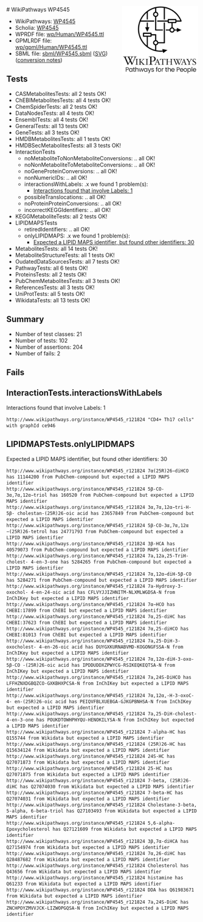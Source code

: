 <img style="float: right; width: 200px" src="../logo.png" />
# WikiPathways WP4545

* WikiPathways: [WP4545](https://identifiers.org/wikipathways:WP4545)
* Scholia: [WP4545](https://scholia.toolforge.org/wikipathways/WP4545)
* WPRDF file: [wp/Human/WP4545.ttl](../wp/Human/WP4545.ttl)
* GPMLRDF file: [wp/gpml/Human/WP4545.ttl](../wp/gpml/Human/WP4545.ttl)
* SBML file: [sbml/WP4545.sbml](../sbml/WP4545.sbml) ([SVG](../sbml/WP4545.svg)) ([conversion notes](../sbml/WP4545.txt))

## Tests
* CASMetabolitesTests: all 2 tests OK!
* ChEBIMetabolitesTests: all 4 tests OK!
* ChemSpiderTests: all 2 tests OK!
* DataNodesTests: all 4 tests OK!
* EnsemblTests: all 4 tests OK!
* GeneralTests: all 13 tests OK!
* GeneTests: all 3 tests OK!
* HMDBMetabolitesTests: all 1 tests OK!
* HMDBSecMetabolitesTests: all 3 tests OK!
* InteractionTests
    * noMetaboliteToNonMetaboliteConversions: .. all OK!
    * noNonMetaboliteToMetaboliteConversions: .. all OK!
    * noGeneProteinConversions: .. all OK!
    * nonNumericIDs: .. all OK!
    * interactionsWithLabels: .x we found 1 problem(s):
        * [Interactions found that involve Labels: 1](#630d2678)
    * possibleTranslocations: .. all OK!
    * noProteinProteinConversions: .. all OK!
    * incorrectKEGGIdentifiers: .. all OK!
* KEGGMetaboliteTests: all 2 tests OK!
* LIPIDMAPSTests
    * retiredIdentifiers: .. all OK!
    * onlyLIPIDMAPS: .x we found 1 problem(s):
        * [Expected a LIPID MAPS identifier, but found other identifiers: 30](#d0bfb6b6)
* MetabolitesTests: all 14 tests OK!
* MetaboliteStructureTests: all 1 tests OK!
* OudatedDataSourcesTests: all 7 tests OK!
* PathwayTests: all 6 tests OK!
* ProteinsTests: all 2 tests OK!
* PubChemMetabolitesTests: all 3 tests OK!
* ReferencesTests: all 3 tests OK!
* UniProtTests: all 5 tests OK!
* WikidataTests: all 13 tests OK!


## Summary

* Number of test classes: 21
* Number of tests: 102
* Number of assertions: 204
* Number of fails: 2

## Fails

<a name="630d2678" />

## InteractionTests.interactionsWithLabels

Interactions found that involve Labels: 1
```
http://www.wikipathways.org/instance/WP4545_r121824 "CD4+ Th17 cells" with graphId ce946
```

<a name="d0bfb6b6" />

## LIPIDMAPSTests.onlyLIPIDMAPS

Expected a LIPID MAPS identifier, but found other identifiers: 30
```
http://www.wikipathways.org/instance/WP4545_r121824 7α(25R)26−diHCO has 11144200 from PubChem-compound but expected a LIPID MAPS identifier
http://www.wikipathways.org/instance/WP4545_r121824 5β-CO-3α,7α,12α−triol has 160520 from PubChem-compound but expected a LIPID MAPS identifier
http://www.wikipathways.org/instance/WP4545_r121824 3α,7α,12α−tri-H-5β- cholestan-(25R)26-oic acid has 23657849 from PubChem-compound but expected a LIPID MAPS identifier
http://www.wikipathways.org/instance/WP4545_r121824 5β-CO-3α,7α,12α −(25R)26-tetrol has 24771793 from PubChem-compound but expected a LIPID MAPS identifier
http://www.wikipathways.org/instance/WP4545_r121824 3β-HCA has 40579073 from PubChem-compound but expected a LIPID MAPS identifier
http://www.wikipathways.org/instance/WP4545_r121824 7a,12a,25-TriH-cholest- 4-en-3-one has 5284265 from PubChem-compound but expected a LIPID MAPS identifier
http://www.wikipathways.org/instance/WP4545_r121824 7α,12α−diH-5β-CO has 5284271 from PubChem-compound but expected a LIPID MAPS identifier
http://www.wikipathways.org/instance/WP4545_r121824 7a-Hydroxy-3-oxochol- 4-en-24-oic acid has CFLVYJJIZHNITM-NLXMLWGDSA-N from InChIKey but expected a LIPID MAPS identifier
http://www.wikipathways.org/instance/WP4545_r121824 7α−HCO has CHEBI:17899 from ChEBI but expected a LIPID MAPS identifier
http://www.wikipathways.org/instance/WP4545_r121824 7α,25-diHC has CHEBI:37623 from ChEBI but expected a LIPID MAPS identifier
http://www.wikipathways.org/instance/WP4545_r121824 7α,25-diHCO has CHEBI:81013 from ChEBI but expected a LIPID MAPS identifier
http://www.wikipathways.org/instance/WP4545_r121824 7a,25-DiH-3-oxocholest- 4-en-26-oic acid has DUYGXKURNABVMD-KOGONGFSSA-N from InChIKey but expected a LIPID MAPS identifier
http://www.wikipathways.org/instance/WP4545_r121824 7α,12α-diH-3-oxo-5β-CO -(25R)26-oic acid has IPDDUDDXZPWYCG-RSIKEQKEQTSA-N from InChIKey but expected a LIPID MAPS identifier
http://www.wikipathways.org/instance/WP4545_r121824 7a,24S-DiHCO has LFFHZNXDGBQZCO-GXKBHXPCSA-N from InChIKey but expected a LIPID MAPS identifier
http://www.wikipathways.org/instance/WP4545_r121824 7α,12α,-H-3-oxoC-4- en-(25R)26-oic acid has PEIQVFBLXUEBGA-GJKGPBNHSA-N from InChIKey but expected a LIPID MAPS identifier
http://www.wikipathways.org/instance/WP4545_r121824 7a,25-DiH-cholest- 4-en-3-one has POUKDTOWHPHYQU-HENOKILYSA-N from InChIKey but expected a LIPID MAPS identifier
http://www.wikipathways.org/instance/WP4545_r121824 7-alpha-HC has Q155744 from Wikidata but expected a LIPID MAPS identifier
http://www.wikipathways.org/instance/WP4545_r121824 (25R)26-HC has Q15634124 from Wikidata but expected a LIPID MAPS identifier
http://www.wikipathways.org/instance/WP4545_r121824 24S-HC has Q27071873 from Wikidata but expected a LIPID MAPS identifier
http://www.wikipathways.org/instance/WP4545_r121824 25-HC has Q27071875 from Wikidata but expected a LIPID MAPS identifier
http://www.wikipathways.org/instance/WP4545_r121824 7-beta, (25R)26-diHC has Q27074030 from Wikidata but expected a LIPID MAPS identifier
http://www.wikipathways.org/instance/WP4545_r121824 7-beta-HC has Q27074031 from Wikidata but expected a LIPID MAPS identifier
http://www.wikipathways.org/instance/WP4545_r121824 Cholestane-3-beta, 5-alpha, 6-beta-triol has Q27103493 from Wikidata but expected a LIPID MAPS identifier
http://www.wikipathways.org/instance/WP4545_r121824 5,6-alpha-Epoxycholesterol has Q27121609 from Wikidata but expected a LIPID MAPS identifier
http://www.wikipathways.org/instance/WP4545_r121824 3β,7α-diHCA has Q27154974 from Wikidata but expected a LIPID MAPS identifier
http://www.wikipathways.org/instance/WP4545_r121824 7α,26-diHC has Q28487682 from Wikidata but expected a LIPID MAPS identifier
http://www.wikipathways.org/instance/WP4545_r121824 Cholesterol has Q43656 from Wikidata but expected a LIPID MAPS identifier
http://www.wikipathways.org/instance/WP4545_r121824 histamine has Q61233 from Wikidata but expected a LIPID MAPS identifier
http://www.wikipathways.org/instance/WP4545_r121824 DDA has Q61983671 from Wikidata but expected a LIPID MAPS identifier
http://www.wikipathways.org/instance/WP4545_r121824 7a,24S-DiHC has ZNCHPOYZMVVJCK-LIZWOPGQSA-N from InChIKey but expected a LIPID MAPS identifier
```

